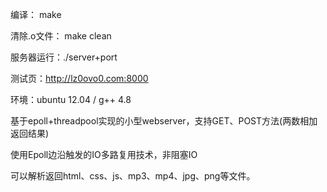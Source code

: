 编译： make

清除.o文件： make clean

服务器运行：./server+port

测试页：http://lz0ovo0.com:8000

环境：ubuntu 12.04  / g++ 4.8


基于epoll+threadpool实现的小型webserver，支持GET、POST方法(两数相加返回结果)

使用Epoll边沿触发的IO多路复用技术，非阻塞IO

可以解析返回html、css、js、mp3、mp4、jpg、png等文件。


